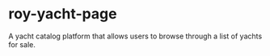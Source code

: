# roy-yacht-page
A yacht catalog platform that allows users to browse through a list of yachts for sale.
